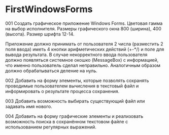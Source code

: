 # FirstWindowsForms
001 Создать графическое приложение Windows Forms. Цветовая гамма на выбор исполнителя. Размеры графического окна 800 (ширина), 400 (высота). Размер шрифта 12-14.

Приложение должно принимать от пользователя 2 числа (разместить 2 поля ввода) иметь 4 кнопки арифметических действий (+-*/) 
и поле для вывода результата. В случае некорректного ввода пользователя должно появляться системное окошко (MessageBox) с информацией,
 что именно пользователь сделал неправильно. Аналогичным образом должно обрабатываться деление на нуль.

002 Добавить на форму элементы, которые позволять сохранять проводимые пользователем вычисления в текстовый файл и информировать о результате процесса сохранения.

003 Добавить возможность выбирать существующий файл или задавать имя нового.

004 Добавить на форму графические элементы и реализовать возможность поиска в сохранённом текстовом файле с использованием регулярных выражений.
